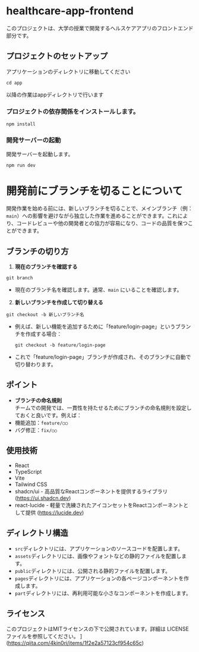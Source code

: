 # healthcare-app-frontend

このプロジェクトは、大学の授業で開発するヘルスケアアプリのフロントエンド部分です。

## プロジェクトのセットアップ
アプリケーションのディレクトリに移動してください

```
cd app
```

以降の作業はappディレクトリで行います


### プロジェクトの依存関係をインストールします。

```
npm install
```

### 開発サーバーの起動

開発サーバーを起動します。

```
npm run dev
```
# 開発前にブランチを切ることについて

開発作業を始める前には、新しいブランチを切ることで、メインブランチ（例：`main`）への影響を避けながら独立した作業を進めることができます。これにより、コードレビューや他の開発者との協力が容易になり、コードの品質を保つことができます。

## ブランチの切り方
1. **現在のブランチを確認する**
```
git branch
```
- 現在のブランチ名を確認します。通常、`main` にいることを確認します。
  

2. **新しいブランチを作成して切り替える**
```
git checkout -b 新しいブランチ名
```
- 例えば、新しい機能を追加するために「feature/login-page」というブランチを作成する場合：
  ```
  git checkout -b feature/login-page
  ```
- これで「feature/login-page」ブランチが作成され、そのブランチに自動で切り替わります。


## ポイント

- **ブランチの命名規則**  
チームでの開発では、一貫性を持たせるためにブランチの命名規則を設定しておくと良いです。例えば：
- 機能追加：`feature/◯◯`
- バグ修正：`fix/○○`


## 使用技術

- React
- TypeScript
- Vite
- Tailwind CSS
- shadcn/ui - 高品質なReactコンポーネントを提供するライブラリ (https://ui.shadcn.dev)
- react-lucide - 軽量で洗練されたアイコンセットをReactコンポーネントとして提供 (https://lucide.dev)

## ディレクトリ構造
- `src`ディレクトリには、アプリケーションのソースコードを配置します。
- `assets`ディレクトリには、画像やフォントなどの静的ファイルを配置します。
- `public`ディレクトリには、公開される静的ファイルを配置します。
- `pages`ディレクトリには、アプリケーションの各ページコンポーネントを作成します。
- `part`ディレクトリには、再利用可能な小さなコンポーネントを作成します。


## ライセンス

このプロジェクトはMITライセンスの下で公開されています。詳細は LICENSE ファイルを参照してください。
](https://qiita.com/4kin0ri/items/1f2e2a57123cf954c65c)
